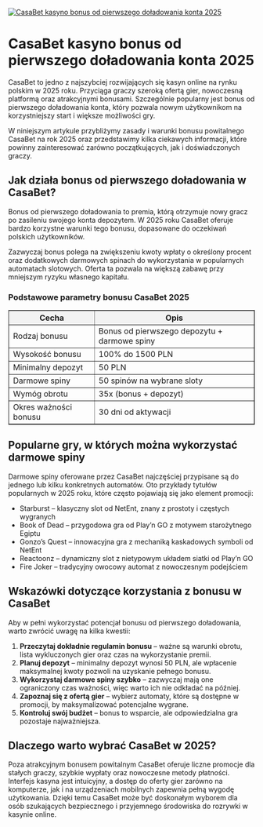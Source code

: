 [![CasaBet kasyno bonus od pierwszego doładowania konta 2025](https://123-caf.pages.dev/gitsignup.png)](https://vrmoo.ru/Bt82HjjY)

<h1>CasaBet kasyno bonus od pierwszego doładowania konta 2025</h1> <p>CasaBet to jedno z najszybciej rozwijających się kasyn online na rynku polskim w 2025 roku. Przyciąga graczy szeroką ofertą gier, nowoczesną platformą oraz atrakcyjnymi bonusami. Szczególnie popularny jest bonus od pierwszego doładowania konta, który pozwala nowym użytkownikom na korzystniejszy start i większe możliwości gry.</p> <p>W niniejszym artykule przybliżymy zasady i warunki bonusu powitalnego CasaBet na rok 2025 oraz przedstawimy kilka ciekawych informacji, które powinny zainteresować zarówno początkujących, jak i doświadczonych graczy.</p>  <h2>Jak działa bonus od pierwszego doładowania w CasaBet?</h2> <p>Bonus od pierwszego doładowania to premia, którą otrzymuje nowy gracz po zasileniu swojego konta depozytem. W 2025 roku CasaBet oferuje bardzo korzystne warunki tego bonusu, dopasowane do oczekiwań polskich użytkowników.</p> <p>Zazwyczaj bonus polega na zwiększeniu kwoty wpłaty o określony procent oraz dodatkowych darmowych spinach do wykorzystania w popularnych automatach slotowych. Oferta ta pozwala na większą zabawę przy mniejszym ryzyku własnego kapitału.</p>  <h3>Podstawowe parametry bonusu CasaBet 2025</h3> <table border="1" cellspacing="0" cellpadding="8" style="border-collapse: collapse; width: 100%; max-width: 600px;">   <thead>     <tr style="background-color: #f2f2f2;">       <th>Cecha</th>       <th>Opis</th>     </tr>   </thead>   <tbody>     <tr>       <td>Rodzaj bonusu</td>       <td>Bonus od pierwszego depozytu + darmowe spiny</td>     </tr>     <tr>       <td>Wysokość bonusu</td>       <td>100% do 1500 PLN</td>     </tr>     <tr>       <td>Minimalny depozyt</td>       <td>50 PLN</td>     </tr>     <tr>       <td>Darmowe spiny</td>       <td>50 spinów na wybrane sloty</td>     </tr>     <tr>       <td>Wymóg obrotu</td>       <td>35x (bonus + depozyt)</td>     </tr>     <tr>       <td>Okres ważności bonusu</td>       <td>30 dni od aktywacji</td>     </tr>   </tbody> </table>  <h2>Popularne gry, w których można wykorzystać darmowe spiny</h2> <p>Darmowe spiny oferowane przez CasaBet najczęściej przypisane są do jednego lub kilku konkretnych automatów. Oto przykłady tytułów popularnych w 2025 roku, które często pojawiają się jako element promocji:</p> <ul>   <li>Starburst – klasyczny slot od NetEnt, znany z prostoty i częstych wygranych</li>   <li>Book of Dead – przygodowa gra od Play’n GO z motywem starożytnego Egiptu</li>   <li>Gonzo’s Quest – innowacyjna gra z mechaniką kaskadowych symboli od NetEnt</li>   <li>Reactoonz – dynamiczny slot z nietypowym układem siatki od Play’n GO</li>   <li>Fire Joker – tradycyjny owocowy automat z nowoczesnym podejściem</li> </ul>  <h2>Wskazówki dotyczące korzystania z bonusu w CasaBet</h2> <p>Aby w pełni wykorzystać potencjał bonusu od pierwszego doładowania, warto zwrócić uwagę na kilka kwestii:</p> <ol>   <li><strong>Przeczytaj dokładnie regulamin bonusu</strong> – ważne są warunki obrotu, lista wykluczonych gier oraz czas na wykorzystanie premii.</li>   <li><strong>Planuj depozyt</strong> – minimalny depozyt wynosi 50 PLN, ale wpłacenie maksymalnej kwoty pozwoli na uzyskanie pełnego bonusu.</li>   <li><strong>Wykorzystaj darmowe spiny szybko</strong> – zazwyczaj mają one ograniczony czas ważności, więc warto ich nie odkładać na później.</li>   <li><strong>Zapoznaj się z ofertą gier</strong> – wybierz automaty, które są dostępne w promocji, by maksymalizować potencjalne wygrane.</li>   <li><strong>Kontroluj swój budżet</strong> – bonus to wsparcie, ale odpowiedzialna gra pozostaje najważniejsza.</li> </ol>  <h2>Dlaczego warto wybrać CasaBet w 2025?</h2> <p>Poza atrakcyjnym bonusem powitalnym CasaBet oferuje liczne promocje dla stałych graczy, szybkie wypłaty oraz nowoczesne metody płatności. Interfejs kasyna jest intuicyjny, a dostęp do oferty gier zarówno na komputerze, jak i na urządzeniach mobilnych zapewnia pełną wygodę użytkowania. Dzięki temu CasaBet może być doskonałym wyborem dla osób szukających bezpiecznego i przyjemnego środowiska do rozrywki w kasynie online.</p>